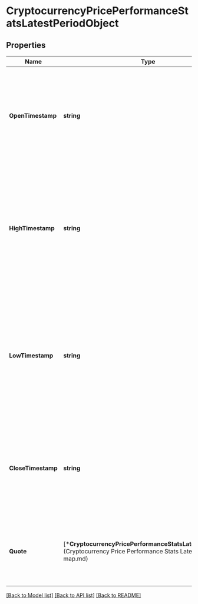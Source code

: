 # CryptocurrencyPricePerformanceStatsLatestPeriodObject

## Properties
Name | Type | Description | Notes
------------ | ------------- | ------------- | -------------
**OpenTimestamp** | **string** | Timestamp (ISO 8601) of the start of this time period. Please note that this is a rolling period back from current time for time periods outside of &#x60;yesterday&#x60;. | [default to null]
**HighTimestamp** | **string** | Timestamp (ISO 8601) of when this cryptocurrency achieved it&#39;s highest USD price during the requested time period. *Note: The &#x60;yesterday&#x60; period currently doesn&#39;t support this field and will return &#x60;null&#x60;.* | [default to null]
**LowTimestamp** | **string** | Timestamp (ISO 8601) of when this cryptocurrency achieved it&#39;s lowest USD price during the requested time period. *Note: The &#x60;yesterday&#x60; period currently doesn&#39;t support this field and will return &#x60;null&#x60;.* | [default to null]
**CloseTimestamp** | **string** | Timestamp (ISO 8601) of the end of this time period. Please note that this is a rolling period back from current time for time periods outside of &#x60;yesterday&#x60;. | [default to null]
**Quote** | [***CryptocurrencyPricePerformanceStatsLatestQuoteMap**](Cryptocurrency Price Performance Stats Latest - Quote map.md) | An object map of time period quotes for each convert option requested. The default map included is USD. | [default to null]

[[Back to Model list]](../README.md#documentation-for-models) [[Back to API list]](../README.md#documentation-for-api-endpoints) [[Back to README]](../README.md)


